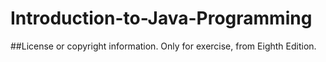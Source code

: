 # Introduction-to-Java-Programming
##License or copyright information.
Only for exercise, from <Introduction-to-Java-Programming> Eighth Edition.
